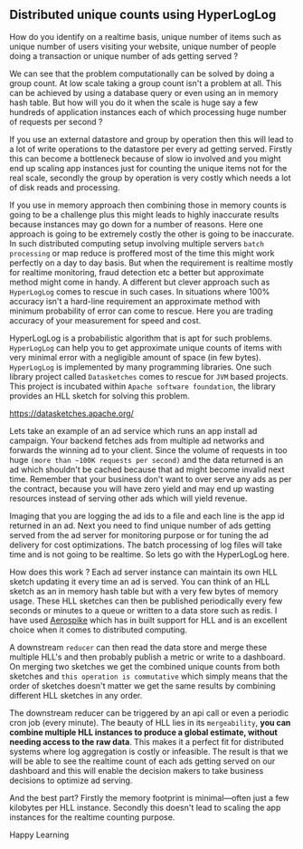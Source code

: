 ## Distributed unique counts using HyperLogLog

How do you identify on a realtime basis, unique number of items such as unique number of users visiting your website, unique number of people doing a transaction or unique number of ads getting served ?

We can see that the problem computationally can be solved by doing a group count. At low scale taking a group count isn't a problem at all. This can be achieved by using a database query or even using an in memory hash table. But how will you do it when the scale is huge say a few hundreds of application instances each of which processing huge number of requests per second ?

If you use an external datastore and group by operation then this will lead to a lot of write operations to the datastore per every ad getting served. Firstly this can become a bottleneck because of slow io involved and you might end up scaling app instances just for counting the unique items not for the real scale, secondly the group by operation is very costly which needs a lot of disk reads and processing.

If you use in memory approach then combining those in memory counts is going to be a challenge plus this might leads to highly inaccurate results because instances may go down for a number of reasons. Here one approach is going to be extremely costly the other is going to be inaccurate. In such distributed computing setup involving multiple servers `batch processing` or map reduce is proffered most of the time this might work perfectly on a day to day basis. But when the requirement is realtime mostly for realtime monitoring, fraud detection etc a better but approximate method might come in handy. A different but clever approach such as `HyperLogLog` comes to rescue in such cases. In situations where 100% accuracy isn't a hard-line requirement an approximate method with minimum probability of error can come to rescue. Here you are trading accuracy of your measurement for speed and cost.

HyperLogLog is a probabilistic algorithm that is apt for such problems. `HyperLogLog` can help you to get approximate unique counts of items with very minimal error with a negligible amount of space (in few bytes). `HyperLogLog` is implemented by many programming libraries. One such library project called `Datasketches` comes to rescue for `JVM` based projects. This project is incubated within `Apache software foundation`, the library provides an HLL sketch for solving this problem.

<https://datasketches.apache.org/>

Lets take an example of an ad service which runs an app install ad campaign. Your backend fetches ads from multiple ad networks and forwards the winning ad to your client. Since the volume of requests in too huge `(more than ~100K requests per second)` and the data returned is an ad which shouldn't be cached because that ad might become invalid next time. Remember that your business don't want to over serve any ads as per the contract, because you will have zero yield and may end up wasting resources instead of serving other ads which will yield revenue.

Imaging that you are logging the ad ids to a file and each line is the app id returned in an ad. Next you need to find unique number of ads getting served from the ad server for monitoring purpose or for tuning the ad delivery for cost optimizations. The batch processing of log files will take time and is not going to be realtime. So lets go with the HyperLogLog here.

How does this work ? Each ad server instance can maintain its own HLL sketch updating it every time an ad is served. You can think of an HLL sketch as an in memory hash table but with a very few bytes of memory usage. These HLL sketches can then be published periodically every few seconds or minutes to a queue or written to a data store such as redis. I have used [Aerospike](https://aerospike.com/) which has in built support for HLL and is an excellent choice when it comes to distributed computing.

A downstream `reducer` can then read the data store and merge these multiple HLL's and then probably publish a metric or write to a dashboard. On merging two sketches we get the combined unique counts from both sketches and `this operation is commutative` which simply means that the order of sketches doesn't matter we get the same results by combining different HLL sketches in any order.

The downstream reducer can be triggered by an api call or even a periodic cron job (every minute). The beauty of HLL lies in its `mergeability`, **you can combine multiple HLL instances to produce a global estimate, without needing access to the raw data**. This makes it a perfect fit for distributed systems where log aggregation is costly or infeasible. The result is that we will be able to see the realtime count of each ads getting served on our dashboard and this will enable the decision makers to take business decisions to optimize ad serving.

And the best part? Firstly the memory footprint is minimal—often just a few kilobytes per HLL instance. Secondly this doesn't lead to scaling the app instances for the realtime counting purpose.

Happy Learning
